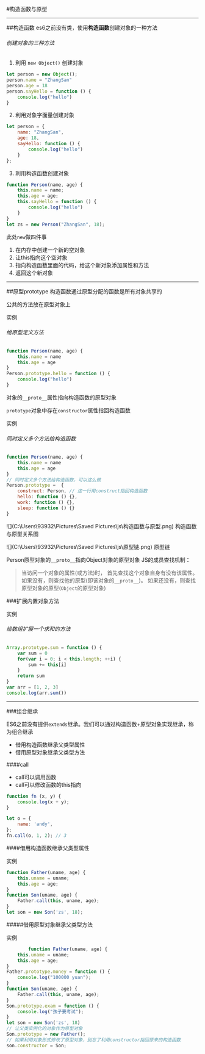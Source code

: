 #构造函数与原型

---

##构造函数
es6之前没有类，使用**构造函数**创建对象的一种方法

###### 创建对象的三种方法
1. 利用 `new Object()` 创建对象
```javascript
let person = new Object();
person.name = "ZhangSan"
person.age = 18
person.sayHello = function () {
    console.log("hello")
}
```
2. 利用对象字面量创建对象
```javascript
let person = {
    name: "ZhangSan",
    age: 18,
    sayHello: function () {
        console.log("hello")
    }
};
```
3. 利用构造函数创建对象
```javascript
function Person(name, age) {
    this.name = name;
    this.age = age;
    this.sayHello = function () {
        console.log("hello")
    }
}
let zs = new Person("ZhangSan", 18);
```
此处`new`做四件事
1. 在内存中创建一个新的空对象
2. 让this指向这个空对象
3. 指向构造函数里面的代码，给这个新对象添加属性和方法
4. 返回这个新对象

---

##原型prototype
构造函数通过原型分配的函数是所有对象共享的

公共的方法放在原型对象上

实例

###### 给原型定义方法
```javascript
function Person(name, age) {
    this.name = name
    this.age = age
}
Person.prototype.hello = function () {
    console.log("hello")
}
```

对象的`__proto__`属性指向构造函数的原型对象

`prototype`对象中存在`constructor`属性指回构造函数

实例

###### 同时定义多个方法给构造函数
```javascript
function Person(name, age) {
    this.name = name
    this.age = age
}
// 同时定义多个方法给构造函数，可以这么做
Person.prototype =  {
    construct: Person, // 这一行用construct指回构造函数
    hello: function () {},
    work: function () {},
    sleep: function () {}
}
```
![](C:\Users\93932\Pictures\Saved Pictures\js\构造函数与原型.png)
构造函数与原型关系图

![](C:\Users\93932\Pictures\Saved Pictures\js\原型链.png)
原型链

Person原型对象的`__proto__`指向Object对象的原型对象
JS的成员查找机制：
> 当访问一个对象的属性(或方法)时， 首先查找这个对象自身有没有该属性。 
> 如果没有，则查找他的原型(即该对象的`__proto__`)。
> 如果还没有，则查找原型对象的原型(`Object`的原型对象)

###扩展内置对象方法

实例

###### 给数组扩展一个求和的方法
```javascript
Array.prototype.sum = function () {
    var sum = 0
    for(var i = 0; i < this.length; ++i) {
        sum += this[i]
    }
    return sum
}
var arr = [1, 2, 3]
console.log(arr.sum())
```

---

###组合继承

ES6之前没有提供`extends`继承。我们可以通过构造函数+原型对象实现继承，称为组合继承

- 借用构造函数继承父类型属性
- 借用原型对象继承父类型方法

####call
- call可以调用函数
- call可以修改函数的this指向

```javascript
function fn (x, y) {
    console.log(x + y);
}

let o = {
    name: 'andy',
};
fn.call(o, 1, 2); // 3
```

####借用构造函数继承父类型属性

实例
```javascript
function Father(uname, age) {
    this.uname = uname;
    this.age = age;
}
function Son(uname, age) {
    Father.call(this, uname, age);
}
let son = new Son('zs', 18);
```

#####借用原型对象继承父类型方法
     
实例
```javascript
        function Father(uname, age) {
    this.uname = uname;
    this.age = age;
}
Father.prototype.money = function () {
    console.log("100000 yuan");
}
function Son(uname, age) {
    Father.call(this, uname, age);
}
Son.prototype.exam = function () {
    console.log("孩子要考试");
}
let son = new Son('zs', 18)
// 让父类实例化的对象作为原型对象
Son.prototype = new Father();
// 如果利用对象形式修改了原型对象，别忘了利用constructor指回原来的构造函数
son.constructor = Son;
```
